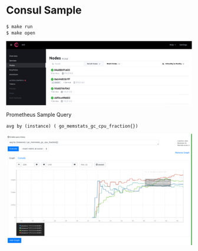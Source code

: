 # Consul Sample

```sh
$ make run
$ make open
```

![webui](doc/screenshot_consul_ui.png?raw=true)


Prometheus Sample Query
```
avg by (instance) ( go_memstats_gc_cpu_fraction{})
```

![prometheus](doc/screenshot_prometheus_sample.png?raw=true)
